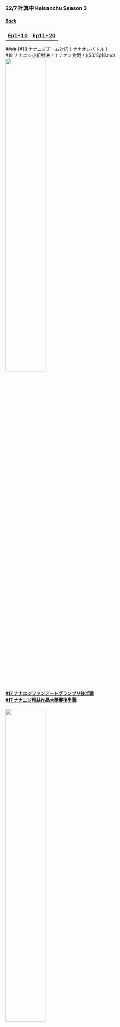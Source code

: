 ### 22/7 計算中 Keisanchu Season 3
##### [Back](227Keisanchu_List.md)

<table>
  <tr>
    <th><a href="#Ep1-10">Ep1-10</a></th>
	<th><a href="#E11-20">Ep11-20</a></th>
  </tr>
</table>
<a name="Ep11-20"></a>
#### [#18 ナナニジチーム対抗！ナナオンバトル！<br>#18 ナナニジ小組對決！ナナオン對戰！](S3/Ep18.md)
<img src="../../../Img/227Keisanchu/20210731_S3Ep18.jpg" width="50%">

#### [#17 ナナニジファンアートグランプリ後半戦<br>#17 ナナニジ粉絲作品大獎賽後半戰](S3/Ep17.md)
<img src="../../../Img/227Keisanchu/20210724_S3Ep17.jpg" width="50%">

#### [#16 ナナニジファンアートグランプリ<br>#16 ナナニジ粉絲作品大獎賽](S3/Ep16.md)
<img src="../../../Img/227Keisanchu/20210717_S3Ep16.jpg" width="50%">

#### [#15 1stアルバム発売記念ヒヤシンスのフラワーアートでキャンペーン大作戦<br>#15 1st專輯隻發售紀念 以風信子的花畫宣傳大作戰](S3/Ep15.md)
<img src="../../../Img/227Keisanchu/20210710_S3Ep15.jpg" width="50%">

#### [#14 1stアルバム「11という名の永遠の素数」大ヒット考案<br>#14 1st專輯「11という名の永遠の素数」大賣計劃](S3/Ep14.md)
<img src="../../../Img/227Keisanchu/20210703_S3Ep14.jpg" width="50%">

#### [#13 三四郎女心わかってるキング決定戦 後編<br>#13 三四郎懂女人心之王決定戰 後編](S3/Ep13.md)
<img src="../../../Img/227Keisanchu/20210626_S3Ep13.jpg" width="50%">

#### [#12 ナナニジメンバーがジャッジ！三四郎女心わかってるキング決定戦<br>#12 ナナニジ成員是評判！三四郎懂女人心之王決定戰](S3/Ep12.md)
<img src="../../../Img/227Keisanchu/20210619_S3Ep12.jpg" width="50%">

#### [#11 クイズ！本当に相田周二は滝川みうの理解者なのか！？<br>#11 問答！相田周二真的是滝川みう的理解者！？](S3/Ep11.md)
<img src="../../../Img/227Keisanchu/20210612_S3Ep11.jpg" width="50%">
<hr>

<a name="Ep1-10"></a>
#### [#10 教えて先輩！ナナニジアイドル講座第２弾 後半戦<br>#10 前輩請告訴我！ナナニジ偶像講座第２彈 後半戰](S3/Ep10.md)
<img src="../../../Img/227Keisanchu/20210605_S3Ep10.jpg" width="50%">

#### [#9 教えて先輩！ナナニジアイドル講座第２弾<br>#9 前輩請告訴我！ナナニジ偶像講座第２彈](S3/Ep09.md)
<img src="../../../Img/227Keisanchu/20210529_S3Ep09.jpg" width="50%">

#### [#8 クイズ！ちょっと〜みんな計算中愛あんの？<br>#8 問答！等等〜大家愛計算中嗎？](S3/Ep08.md)
<img src="../../../Img/227Keisanchu/20210522_S3Ep08.jpg" width="50%">

#### [#7 当たって当然！ナナニジ５後半戦<br>#7 當然會命中！ナナニジ５後半戰](S3/Ep07.md)
<img src="../../../Img/227Keisanchu/20210515_S3Ep07.jpg" width="50%">

#### [#6 当たって当然！ナナニジ５<br>#6 當然會命中！ナナニジ５](S3/Ep06.md)
<img src="../../../Img/227Keisanchu/20210508_S3Ep06.jpg" width="50%">

#### [#5 ナナニジ短期集中学習クイーン決定戦 後半戦<br>#5 ナナニジ短期集中學習女王決定戰 後半戰](S3/Ep05.md)
<img src="../../../Img/227Keisanchu/20210501_S3Ep05.jpg" width="50%">

#### [#4 ナナニジ短期集中学習クイーン決定戦<br>#4 ナナニジ短期集中學習女王決定戰](S3/Ep04.md)
<img src="../../../Img/227Keisanchu/20210424_S3Ep04.jpg" width="50%">

#### [#3 ナナニジ軍ＶＳ菊地軍仁義なきアイドルバトル後半戦<br>#3 ナナニジ軍ＶＳ菊地軍無仁義對決後半戰](S3/Ep03.md)
<img src="../../../Img/227Keisanchu/20210417_S3Ep03.jpg" width="50%">

#### [#2 教えて先輩!ナナニジアイドル講座 2<br>#2 前輩請告訴我!ナナニジ偶像講座 2](S3/Ep02.md)
<img src="../../../Img/227Keisanchu/20210410_S3Ep02.jpg" width="50%">

#### [#1 教えて先輩!ナナニジアイドル講座<br>#1 前輩請告訴我!ナナニジ偶像講座](S3/Ep01.md)
<img src="../../../Img/227Keisanchu/20210403_S3Ep01.jpg" width="50%">